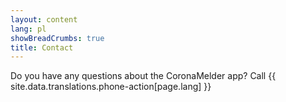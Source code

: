 ```yaml
---
layout: content
lang: pl
showBreadCrumbs: true
title: Contact
---
```




Do you have any questions about the CoronaMelder app? Call {{ site.data.translations.phone-action[page.lang] }}
